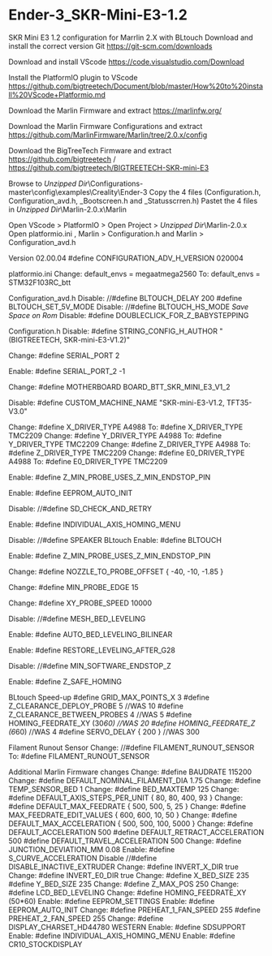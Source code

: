 # Ender-3_SKR-Mini-E3-1.2
SKR Mini E3 1.2 configuration for Marrlin 2.X with BLtouch
Download and install the correct version Git
https://git-scm.com/downloads

Download and install VScode
https://code.visualstudio.com/Download

Install the PlatformIO plugin to VScode
https://github.com/bigtreetech/Document/blob/master/How%20to%20install%20VScode+Platformio.md

Download the Marlin Firmware and extract 
https://marlinfw.org/

Download the Marlin Firmware Configurations and extract 
https://github.com/MarlinFirmware/Marlin/tree/2.0.x/config

Download the BigTreeTech Firmware and extract 
https://github.com/bigtreetech / https://github.com/bigtreetech/BIGTREETECH-SKR-mini-E3

Browse to *Unzipped Dir*\Configurations-master\config\examples\Creality\Ender-3
Copy the 4 files (Configuration.h, Configuration_avd.h, _Bootscreen.h and _Statusscrren.h)
Pastet the 4 files in *Unzipped Dir*\Marlin-2.0.x\Marlin

Open VScode > PlatformIO > Open Project > *Unzipped Dir*\Marlin-2.0.x
Open platformio.ini , Marlin > Configuration.h and Marlin > Configuration_avd.h

Version 02.00.04 #define CONFIGURATION_ADV_H_VERSION 020004

platformio.ini
Change: default_envs = megaatmega2560
To: default_envs = STM32F103RC_btt

Configuration_avd.h
Disable: //#define BLTOUCH_DELAY 200
#define BLTOUCH_SET_5V_MODE
Disable: //#define BLTOUCH_HS_MODE
*Save Space on Rom*
Disable: #define DOUBLECLICK_FOR_Z_BABYSTEPPING

Configuration.h
Disable: #define STRING_CONFIG_H_AUTHOR "(BIGTREETECH, SKR-mini-E3-V1.2)"

Change: #define SERIAL_PORT 2

Enable: #define SERIAL_PORT_2 -1

Change: #define MOTHERBOARD BOARD_BTT_SKR_MINI_E3_V1_2

Disable: #define CUSTOM_MACHINE_NAME "SKR-mini-E3-V1.2, TFT35-V3.0"

Change: #define X_DRIVER_TYPE  A4988
	To: #define X_DRIVER_TYPE  TMC2209
Change: #define Y_DRIVER_TYPE  A4988
	To: #define Y_DRIVER_TYPE  TMC2209
Change: #define Z_DRIVER_TYPE  A4988
	To: #define Z_DRIVER_TYPE  TMC2209
Change: #define E0_DRIVER_TYPE  A4988
	To: #define E0_DRIVER_TYPE TMC2209

Enable: #define Z_MIN_PROBE_USES_Z_MIN_ENDSTOP_PIN

Enable: #define EEPROM_AUTO_INIT

Disable: //#define SD_CHECK_AND_RETRY

Enable: #define INDIVIDUAL_AXIS_HOMING_MENU

Disable: //#define SPEAKER
BLtouch
Enable: #define BLTOUCH

Enable: #define Z_MIN_PROBE_USES_Z_MIN_ENDSTOP_PIN

Change: #define NOZZLE_TO_PROBE_OFFSET { -40, -10, -1.85 }

Change: #define MIN_PROBE_EDGE 15

Change: #define XY_PROBE_SPEED 10000

Disable: //#define MESH_BED_LEVELING

Enable: #define AUTO_BED_LEVELING_BILINEAR

Enable: #define RESTORE_LEVELING_AFTER_G28

Disable: //#define MIN_SOFTWARE_ENDSTOP_Z

Enable: #define Z_SAFE_HOMING

BLtouch Speed-up
#define GRID_MAX_POINTS_X 3
#define Z_CLEARANCE_DEPLOY_PROBE   5 //WAS 10
#define Z_CLEARANCE_BETWEEN_PROBES  4 //WAS 5
#define HOMING_FEEDRATE_XY (30*60) //WAS 20 
#define HOMING_FEEDRATE_Z  (6*60) //WAS 4
#define SERVO_DELAY { 200 }  //WAS 300



Filament Runout Sensor
Change: //#define FILAMENT_RUNOUT_SENSOR
	To: #define FILAMENT_RUNOUT_SENSOR



Additional Marlin Firmware changes
Change: #define BAUDRATE 115200
Change: #define DEFAULT_NOMINAL_FILAMENT_DIA 1.75
Change: #define TEMP_SENSOR_BED 1
Change: #define BED_MAXTEMP      125
Change: #define DEFAULT_AXIS_STEPS_PER_UNIT   { 80, 80, 400, 93 }
Change: #define DEFAULT_MAX_FEEDRATE          { 500, 500, 5, 25 }
Change: #define MAX_FEEDRATE_EDIT_VALUES    { 600, 600, 10, 50 } 
Change: #define DEFAULT_MAX_ACCELERATION      { 500, 500, 100, 5000 }
Change: #define DEFAULT_ACCELERATION          500 
    #define DEFAULT_RETRACT_ACCELERATION  500
    #define DEFAULT_TRAVEL_ACCELERATION   500
Change: #define JUNCTION_DEVIATION_MM 0.08
Enable: #define S_CURVE_ACCELERATION
Disable //#define DISABLE_INACTIVE_EXTRUDER
Change: #define INVERT_X_DIR true
Change: #define INVERT_E0_DIR true
Change: #define X_BED_SIZE 235
    #define Y_BED_SIZE 235
Change: #define Z_MAX_POS 250
Change: #define LCD_BED_LEVELING
Change: #define HOMING_FEEDRATE_XY (50*60)
Enable: #define EEPROM_SETTINGS
Enable: #define EEPROM_AUTO_INIT
Change: #define PREHEAT_1_FAN_SPEED   255
	    #define PREHEAT_2_FAN_SPEED   255
Change: #define DISPLAY_CHARSET_HD44780 WESTERN
Enable: #define SDSUPPORT
Enable: #define INDIVIDUAL_AXIS_HOMING_MENU
Enable: #define CR10_STOCKDISPLAY
